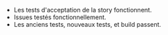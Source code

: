 - Les tests d'acceptation de la story fonctionnent.
- Issues testés fonctionnellement.
- Les anciens tests, nouveaux tests, et build passent.